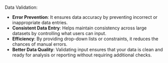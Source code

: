 Data Validation:
- **Error Prevention**: It ensures data accuracy by preventing incorrect or inappropriate data entries.
- **Consistent Data Entry**: Helps maintain consistency across large datasets by controlling what users can input.
- **Efficiency**: By providing drop-down lists or constraints, it reduces the chances of manual errors.
- **Better Data Quality**: Validating input ensures that your data is clean and ready for analysis or reporting without requiring additional checks.